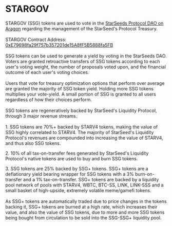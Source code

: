 # STARGOV

STARGOV (SSG) tokens are used to vote in the [StarSeeds Protocol DAO on Aragon](https://app.aragon.org/#/daos/polygon/0x81b81cbd54ba217127ff18c2a9a74dc5f09ab392/dashboard) regarding the management of the StarSeed's Protocol Treasury. \
\
STARGOV Contract Address: [0xE79698fa29f757b357201de15A8fF5B5888fa5FB](https://polygonscan.com/address/0xe79698fa29f757b357201de15a8ff5b5888fa5fb)\
\
SSG tokens can be used to generate a yield by voting in the StarSeeds DAO. Voters are granted retroactive transfers of SSG tokens according to each user's voting weight, the number of proposals voted upon, and the financial outcome of each user's voting choices. \
\
Users that vote for treasury optimization options that perform over average are granted the majority of SSG token yield. Holding more SSG tokens multiplies your vote-yield. A small portion of SSG is granted to all users regardless of how their choices perform. \
\
SSG tokens are regeneratively backed by StarSeed's Liquidity Protocol, through 3 major revenue streams. \
\
1\. SSG tokens are 70%+ backed by STARV4 tokens, making the value of SSG highly correlated to STARV4. The majority of StarSeed's Liquidity Protocol's revenues are compounded into increasing the value of STARV4, and thus also SSG tokens.&#x20;

2\. 10% of all tax-on-transfer fees generated by StarSeed's Liquidity Protocol's native tokens are used to buy and burn SSG tokens.&#x20;

3\. SSG tokens are 25% backed by SSG+ tokens. SSG+ tokens are a deflationary yield bearing wrapper for SSG tokens with a 3% burn-on-transfer and a 1% tax-on-transfer. SSG+ tokens are backed by a liquidity pool network of pools with STARV4, WBTC, BTC-SS, LINK, LINK-SSS and a small basket of high-upside, extremely volatile meme/gamefi tokens. \
\
As SSG+ tokens are automatically traded due to price changes in the tokens backing it, SSG+ tokens are burned at a high rate, which increases their value, and also the value of SSG tokens, due to more and more SSG tokens being bought from circulation to be sold into the SSG-SSG+ liquidity pool.&#x20;
